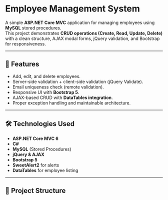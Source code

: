 # Employee Management System

A simple **ASP.NET Core MVC** application for managing employees using **MySQL** stored procedures.  
This project demonstrates **CRUD operations (Create, Read, Update, Delete)** with a clean structure, AJAX modal forms, jQuery validation, and Bootstrap for responsiveness.

---

## 🚀 Features
- Add, edit, and delete employees.
- Server-side validation + client-side validation (jQuery Validate).
- Email uniqueness check (remote validation).
- Responsive UI with **Bootstrap 5**.
- AJAX-based CRUD with **DataTables integration**.
- Proper exception handling and maintainable architecture.

---

## 🛠️ Technologies Used
- **ASP.NET Core MVC 6**
- **C#**
- **MySQL** (Stored Procedures)
- **jQuery & AJAX**
- **Bootstrap 5**
- **SweetAlert2** for alerts
- **DataTables** for employee listing

---

## 📂 Project Structure
